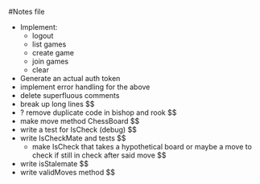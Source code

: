 #Notes file
- Implement:
  - logout
  - list games
  - create game
  - join games
  - clear
- Generate an actual auth token
- implement error handling for the above
- delete superfluous comments
- break up long lines $$
- ? remove duplicate code in bishop and rook $$
- make move method ChessBoard $$
- write a test for IsCheck (debug) $$
- write IsCheckMate and tests $$
  - make IsCheck that takes a hypothetical board or maybe a move to check if still in check after said move $$
- write isStalemate $$
- write validMoves method $$